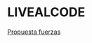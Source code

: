 # LIVEALCODE

[Propuesta fuerzas](https://github.com/paquivj/LIVEALCODE/blob/main/forces_paqui.pdf)
